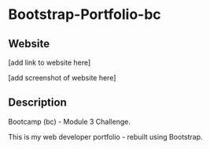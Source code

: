 # Bootstrap-Portfolio-bc

## Website

[add link to website here]

[add screenshot of website here]

## Description

Bootcamp (bc) - Module 3 Challenge.

This is my web developer portfolio - rebuilt using Bootstrap.
